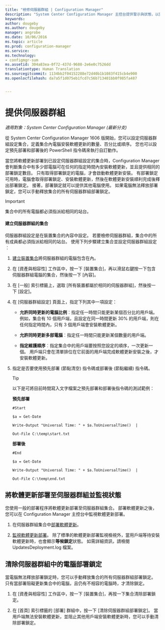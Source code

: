 ```yaml
---
title: "檢修伺服器群組 | Configuration Manager"
description: "System Center Configuration Manager 主控台提供警示與狀態，以監視更新及相容性。"
keywords: 
author: dougeby
ms.author: dougeby
manager: angrobe
ms.date: 10/06/2016
ms.topic: article
ms.prod: configuration-manager
ms.service: 
ms.technology:
- configmgr-sum
ms.assetid: 304a83ea-0f72-437d-9688-2e6e0c7526dd
translationtype: Human Translation
ms.sourcegitcommit: 1134bb2f04152288e72d40b1b1083f415cb4e900
ms.openlocfilehash: da7a5f1d075eb1fcd7c56b713401bb0f985fa487


---
```

# <a name="service-a-server-group"></a>提供伺服器群組

*適用對象：System Center Configuration Manager (最新分支)*

從 System Center Configuration Manager 1606 版開始，您可以設定伺服器群組設定集合，定義集合內電腦安裝軟體更新的數量、百分比或順序。 您也可以設定預先部署和部署後的 PowerShell 指令碼來執行自訂動作。

當您將軟體更新部署到已設定伺服器群組設定的集合時，Configuration Manager 會判斷集合中有多少部電腦可在任何的指定時間內安裝軟體更新，並且提供相同的部署鎖定數目。 只有取得部署鎖定的電腦，才會啟動軟體更新安裝。 有部署鎖定可用時，電腦會取得部署鎖定、安裝軟體更新，然後在軟體更新安裝順利完成後釋出部署鎖定。 接著，部署鎖定就可以提供其他電腦使用。 如果電腦無法釋放部署鎖定，您可以手動釋放集合的所有伺服器群組部署鎖定。

>[!IMPORTANT]
>集合中的所有電腦都必須指派給相同的站台。

#### <a name="to-create-a-collection-for-a-server-group"></a>建立伺服器群組的集合  
伺服器群組設定是在裝置集合的內容中設定。 若要檢修伺服器群組，集合中的所有成員都必須指派給相同的站台。 使用下列步驟建立集合並設定伺服器群組設定︰
1.  [建立裝置集合](../../core/clients/manage/collections/create-collections.md)將伺服器群組的電腦包含在內。  

2.  在 [資產與相容性] 工作區中，按一下 [裝置集合]，再以滑鼠右鍵按一下包含伺服器群組電腦的集合，然後按一下 [內容]。  

3.  在 [一般] 索引標籤上，選取 [所有裝置都屬於相同的伺服器群組]，然後按一下 [設定]。  

4.  在 [伺服器群組設定] 頁面上，指定下列其中一項設定：  

    -   **允許同時更新的電腦比例**︰指定任一時間只能更新某個百分比的用戶端。 例如，集合有 10 個用戶端，且設定在同一時間更新 30% 的用戶端，則在任何指定時間內，只有 3 個用戶端會安裝軟體更新。  

    -   **允許同時更新多部電腦**︰指定任一時間只能更新某個數量的用戶端。  

    -   **指定維護順序**︰指定集合中的用戶端要按照您設定的順序，一次更新一個。 用戶端只會在清單排位在它前面的用戶端完成軟體更新安裝之後，才安裝軟體更新。  

5.  指定是否要使用預先部署 (節點清空) 指令碼或部署後 (節點繼續) 指令碼。  

    > [!TIP]  
    >以下是可將目前時間寫入文字檔案之預先部署和部署後指令碼的測試範例：  
    >   
    >  **預先部署**  
    >   
    >  `#Start`  
    >   
    >  `$a = Get-Date`  
    >   
    >  `Write-Output "Universal Time: " + $a.ToUniversalTime()  |`  
    >   
    >  `Out-File C:\temp\start.txt`  
    >   
    >  **部署後**  
    >   
    >  `#End`  
    >   
    >  `$a = Get-Date`  
    >   
    >  `Write-Output "Universal Time: " + $a.ToUniversalTime()  |`  
    >   
    >  `Out-File C:\temp\end.txt`  

## <a name="deploy-software-updates-to-the-server-group-and-monitor-status"></a>將軟體更新部署至伺服器群組並監視狀態  
您使用一般的部署程序將軟體更新部署至伺服器群組集合。 部署軟體更新之後，您可以在 Configuration Manager 主控台中監視軟體更新部署。
1.  在伺服器群組集合中[部署軟體更新](manually-deploy-software-updates.md)。   

2.  [監視軟體更新部署](monitor-software-updates.md)。 除了標準的軟體更新部署監視檢視外，當用戶端等待安裝軟體更新時，也會顯示**等候鎖定**狀態。 如需詳細資訊，請檢閱 UpdatesDeployment.log 檔案。


## <a name="clear-the-deployment-locks-for-computers-in-a-server-group"></a>清除伺服器群組中的電腦部署鎖定  
當電腦無法釋放部署鎖定時，您可以手動釋放集合的所有伺服器群組部署鎖定。 只有當部署阻礙更新集合中的電腦，且仍有不相容的電腦時，才清除鎖定。  
1.  在 [資產與相容性] 工作區中，按一下 [裝置集合]，再按一下集合清除部署鎖定。  

2.  在 [首頁] 索引標籤的 [部署] 群組中，按一下 [清除伺服器群組部署鎖定]。 當用戶端無法安裝軟體更新，並阻止其他用戶端安裝軟體更新時，您可以手動清除部署鎖定。  



<!--HONumber=Nov16_HO1-->


